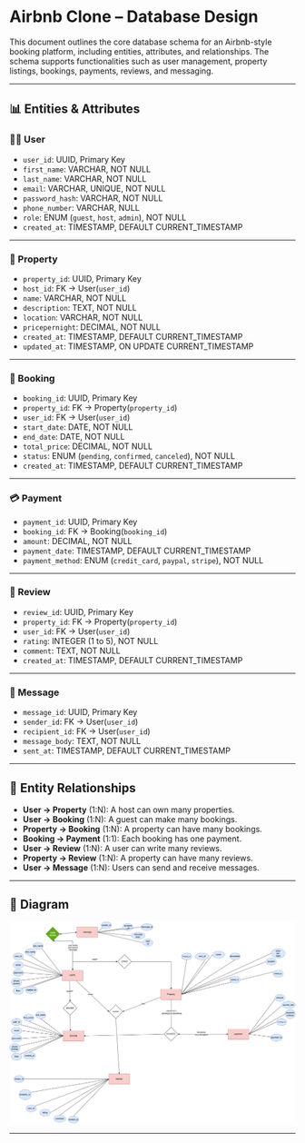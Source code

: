 # Airbnb Clone – Database Design

This document outlines the core database schema for an Airbnb-style booking platform, including entities, attributes, and relationships. The schema supports functionalities such as user management, property listings, bookings, payments, reviews, and messaging.

---

## 📊 Entities & Attributes

### 🧑‍💼 User
- `user_id`: UUID, Primary Key
- `first_name`: VARCHAR, NOT NULL
- `last_name`: VARCHAR, NOT NULL
- `email`: VARCHAR, UNIQUE, NOT NULL
- `password_hash`: VARCHAR, NOT NULL
- `phone_number`: VARCHAR, NULL
- `role`: ENUM (`guest`, `host`, `admin`), NOT NULL
- `created_at`: TIMESTAMP, DEFAULT CURRENT_TIMESTAMP

---

### 🏡 Property
- `property_id`: UUID, Primary Key
- `host_id`: FK → User(`user_id`)
- `name`: VARCHAR, NOT NULL
- `description`: TEXT, NOT NULL
- `location`: VARCHAR, NOT NULL
- `pricepernight`: DECIMAL, NOT NULL
- `created_at`: TIMESTAMP, DEFAULT CURRENT_TIMESTAMP
- `updated_at`: TIMESTAMP, ON UPDATE CURRENT_TIMESTAMP

---

### 📅 Booking
- `booking_id`: UUID, Primary Key
- `property_id`: FK → Property(`property_id`)
- `user_id`: FK → User(`user_id`)
- `start_date`: DATE, NOT NULL
- `end_date`: DATE, NOT NULL
- `total_price`: DECIMAL, NOT NULL
- `status`: ENUM (`pending`, `confirmed`, `canceled`), NOT NULL
- `created_at`: TIMESTAMP, DEFAULT CURRENT_TIMESTAMP

---

### 💳 Payment
- `payment_id`: UUID, Primary Key
- `booking_id`: FK → Booking(`booking_id`)
- `amount`: DECIMAL, NOT NULL
- `payment_date`: TIMESTAMP, DEFAULT CURRENT_TIMESTAMP
- `payment_method`: ENUM (`credit_card`, `paypal`, `stripe`), NOT NULL

---

### 📝 Review
- `review_id`: UUID, Primary Key
- `property_id`: FK → Property(`property_id`)
- `user_id`: FK → User(`user_id`)
- `rating`: INTEGER (1 to 5), NOT NULL
- `comment`: TEXT, NOT NULL
- `created_at`: TIMESTAMP, DEFAULT CURRENT_TIMESTAMP

---

### 💬 Message
- `message_id`: UUID, Primary Key
- `sender_id`: FK → User(`user_id`)
- `recipient_id`: FK → User(`user_id`)
- `message_body`: TEXT, NOT NULL
- `sent_at`: TIMESTAMP, DEFAULT CURRENT_TIMESTAMP

---

## 🔗 Entity Relationships

- **User → Property** (1:N): A host can own many properties.
- **User → Booking** (1:N): A guest can make many bookings.
- **Property → Booking** (1:N): A property can have many bookings.
- **Booking → Payment** (1:1): Each booking has one payment.
- **User → Review** (1:N): A user can write many reviews.
- **Property → Review** (1:N): A property can have many reviews.
- **User → Message** (1:N): Users can send and receive messages.

---

## 📐 Diagram

![Entity Relationship Diagram](requirements.png)

---
